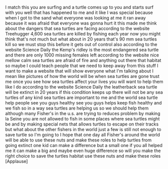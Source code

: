 
I match this you are surfing and a
turtle comes up to you and starts surf
with you
well that has happened to me and it like
I was special because when I got to the
sand what everyone was looking at me it
ran away because it was afraid that
everyone was gonna hurt it this made me
think about the dangers that sea turtles
are facing according to the website
Treehugger 4,600 sea turtles are killed
by fishing each year now you might think
that&#39;s not much but what about in 20
years that&#39;s 90 mm sea turtles kill so
we must stop this before it gets out of
control
also according to the website Science
Daily the Kemp&#39;s ridley is the most
endangered sea turtle and there are only
1000 missing females left according to
the website nice mellow calm sea turtles
are afraid of fire and anything out
there that habitat so maybe I could
teach people that we need to keep away
from this stuff I want to make a website
that will show everyone what I&#39;m talking
about
I mean like pictures of how the world
will be when sea turtles are gone trust
me once you see how sea turtles affect
your lives you will want to help them
like I do according to the website
Science Daily the leatherback sea turtle
will be extinct in 20 years if this
condition keeps up there will not be any
sea turtles of any kind sea turtles are
important to me and the world sea turtle
help people see you guys healthy see you
guys helps keep fish healthy and we fish
so in a way sea turtles are helping us
so we should help them although many
Fisher&#39;s in the u.s. are trying to
reduces problem by making la Seine you
are not allowed to fish in some places
where sea turtles might be and by making
special nets that allows turtles to
escape on their tracks but what about
the other fishers in the world
just a few is still not enough to save
turtle so I&#39;m going to
I hope that one day all Fisher&#39;s around
the world will be able to use these nuts
and make these roles to help turtles
from going extinct one kid can make a
difference but a small one if you all
helped me it can make a big and maybe
even huge difference so will you make
the right choice to save the turtles
habitat use these nuts and make these
roles
[Applause]
